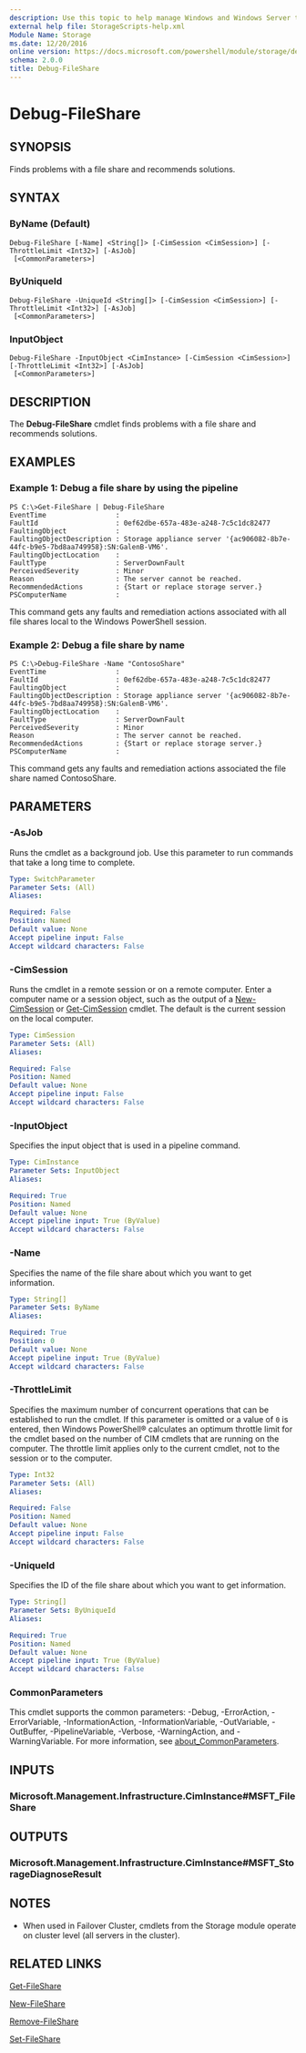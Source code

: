 ```yaml
---
description: Use this topic to help manage Windows and Windows Server technologies with Windows PowerShell.
external help file: StorageScripts-help.xml
Module Name: Storage
ms.date: 12/20/2016
online version: https://docs.microsoft.com/powershell/module/storage/debug-fileshare?view=windowsserver2022-ps&wt.mc_id=ps-gethelp
schema: 2.0.0
title: Debug-FileShare
---
```


# Debug-FileShare

## SYNOPSIS
Finds problems with a file share and recommends solutions.

## SYNTAX

### ByName (Default)
```
Debug-FileShare [-Name] <String[]> [-CimSession <CimSession>] [-ThrottleLimit <Int32>] [-AsJob]
 [<CommonParameters>]
```

### ByUniqueId
```
Debug-FileShare -UniqueId <String[]> [-CimSession <CimSession>] [-ThrottleLimit <Int32>] [-AsJob]
 [<CommonParameters>]
```

### InputObject
```
Debug-FileShare -InputObject <CimInstance> [-CimSession <CimSession>] [-ThrottleLimit <Int32>] [-AsJob]
 [<CommonParameters>]
```

## DESCRIPTION
The **Debug-FileShare** cmdlet finds problems with a file share and recommends solutions.

## EXAMPLES

### Example 1: Debug a file share by using the pipeline
```
PS C:\>Get-FileShare | Debug-FileShare
EventTime                 :
FaultId                   : 0ef62dbe-657a-483e-a248-7c5c1dc82477
FaultingObject            :
FaultingObjectDescription : Storage appliance server '{ac906082-8b7e-44fc-b9e5-7bd8aa749958}:SN:GalenB-VM6'.
FaultingObjectLocation    :
FaultType                 : ServerDownFault
PerceivedSeverity         : Minor
Reason                    : The server cannot be reached.
RecommendedActions        : {Start or replace storage server.}
PSComputerName            :
```

This command gets any faults and remediation actions associated with all file shares local to the Windows PowerShell session.

### Example 2: Debug a file share by name
```
PS C:\>Debug-FileShare -Name "ContosoShare"
EventTime                 :
FaultId                   : 0ef62dbe-657a-483e-a248-7c5c1dc82477
FaultingObject            :
FaultingObjectDescription : Storage appliance server '{ac906082-8b7e-44fc-b9e5-7bd8aa749958}:SN:GalenB-VM6'.
FaultingObjectLocation    :
FaultType                 : ServerDownFault
PerceivedSeverity         : Minor
Reason                    : The server cannot be reached.
RecommendedActions        : {Start or replace storage server.}
PSComputerName            :
```

This command gets any faults and remediation actions associated the file share named ContosoShare.

## PARAMETERS

### -AsJob
Runs the cmdlet as a background job. Use this parameter to run commands that take a long time to complete.

```yaml
Type: SwitchParameter
Parameter Sets: (All)
Aliases:

Required: False
Position: Named
Default value: None
Accept pipeline input: False
Accept wildcard characters: False
```

### -CimSession
Runs the cmdlet in a remote session or on a remote computer.
Enter a computer name or a session object, such as the output of a [New-CimSession](https://go.microsoft.com/fwlink/p/?LinkId=227967) or [Get-CimSession](https://go.microsoft.com/fwlink/p/?LinkId=227966) cmdlet.
The default is the current session on the local computer.

```yaml
Type: CimSession
Parameter Sets: (All)
Aliases:

Required: False
Position: Named
Default value: None
Accept pipeline input: False
Accept wildcard characters: False
```

### -InputObject
Specifies the input object that is used in a pipeline command.

```yaml
Type: CimInstance
Parameter Sets: InputObject
Aliases:

Required: True
Position: Named
Default value: None
Accept pipeline input: True (ByValue)
Accept wildcard characters: False
```

### -Name
Specifies the name of the file share about which you want to get information.

```yaml
Type: String[]
Parameter Sets: ByName
Aliases:

Required: True
Position: 0
Default value: None
Accept pipeline input: True (ByValue)
Accept wildcard characters: False
```

### -ThrottleLimit
Specifies the maximum number of concurrent operations that can be established to run the cmdlet.
If this parameter is omitted or a value of `0` is entered, then Windows PowerShell® calculates an optimum throttle limit for the cmdlet based on the number of CIM cmdlets that are running on the computer.
The throttle limit applies only to the current cmdlet, not to the session or to the computer.

```yaml
Type: Int32
Parameter Sets: (All)
Aliases:

Required: False
Position: Named
Default value: None
Accept pipeline input: False
Accept wildcard characters: False
```

### -UniqueId
Specifies the ID of the file share about which you want to get information.

```yaml
Type: String[]
Parameter Sets: ByUniqueId
Aliases:

Required: True
Position: Named
Default value: None
Accept pipeline input: True (ByValue)
Accept wildcard characters: False
```

### CommonParameters
This cmdlet supports the common parameters: -Debug, -ErrorAction, -ErrorVariable, -InformationAction, -InformationVariable, -OutVariable, -OutBuffer, -PipelineVariable, -Verbose, -WarningAction, and -WarningVariable. For more information, see [about_CommonParameters](https://go.microsoft.com/fwlink/?LinkID=113216).

## INPUTS

### Microsoft.Management.Infrastructure.CimInstance#MSFT_FileShare

## OUTPUTS

### Microsoft.Management.Infrastructure.CimInstance#MSFT_StorageDiagnoseResult

## NOTES

* When used in Failover Cluster, cmdlets from the Storage module operate on cluster level (all servers in the cluster).

## RELATED LINKS

[Get-FileShare](./Get-FileShare.md)

[New-FileShare](./New-FileShare.md)

[Remove-FileShare](./Remove-FileShare.md)

[Set-FileShare](./Set-FileShare.md)

